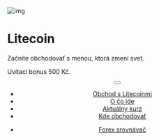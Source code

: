 <div class="jumbotron" markdown="1">

![img]({{img-url}}litecoin.png)

# Litecoin

Začnite obchodovať s menou, ktorá zmení svet.

Uvítací bonus 500 Kč.

</div>
<header class="navbar navbar-static-top navbar-inverse navbar-sticky" id="top" role="banner">
  <div class="container">
    <div class="navbar-header">
      <button class="navbar-toggle collapsed" type="button" data-toggle="collapse" data-target=".navbar-collapse">
        <span class="icon-bar"></span>
        <span class="icon-bar"></span>
        <span class="icon-bar"></span>
      </button>
    </div>
    <nav class="navbar-collapse collapse" role="navigation" style="height: 1px;" id="scrollpsy">
      <ul class="nav navbar-nav">
        <li class="active">
          <a href="#top">Obchod s Litecoinmi</a>
        </li>
        <li>
          <a href="#section-1">O čo ide</a>
        </li>
        <li>
          <a href="#section-2">Aktuálny kurz</a>
        </li>
        <li>
          <a href="#section-3">Kde obchodovať</a>
        </li>
      </ul>
      <ul class="nav navbar-nav navbar-right">
        <li>
          <a href="{{url}}">Forex <i class="fa fa-bar-chart-o"></i> srovnávač</a>
        </li>
      </ul>
    </nav>
  </div>
</header>